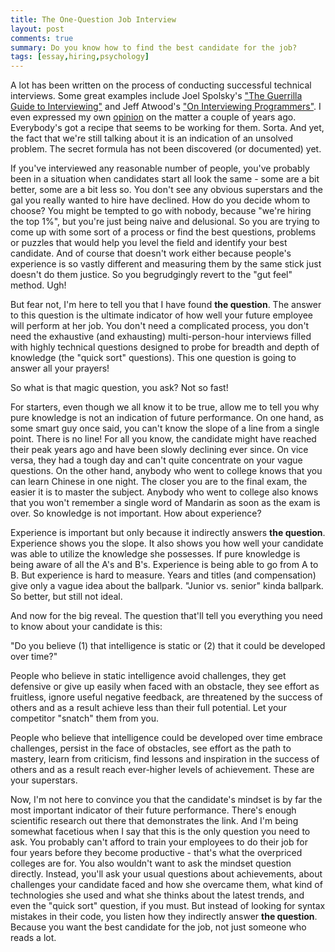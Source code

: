 ```yaml
---
title: The One-Question Job Interview
layout: post
comments: true
summary: Do you know how to find the best candidate for the job?
tags: [essay,hiring,psychology]
---
```


A lot has been written on the process of conducting successful technical interviews. Some great examples include Joel Spolsky's ["The Guerrilla Guide to Interviewing"][1] and Jeff Atwood's ["On Interviewing Programmers"][2]. I even expressed my own [opinion][3] on the matter a couple of years ago. Everybody's got a recipe that seems to be working for them. Sorta. And yet, the fact that we're still talking about  it is an indication of an unsolved problem. The secret formula has not been discovered (or documented) yet.

If you've interviewed any reasonable number of people, you've probably been in a situation when candidates start all look the same - some are a bit better, some are a bit less so. You don't see any obvious superstars and the gal you really wanted to hire have declined. How do you decide whom to choose? You might be tempted to go with nobody, because "we're hiring the top 1%", but you're just being naive and delusional. So you are trying to come up with some sort of a process or find the best questions, problems or puzzles that would help you level the field and identify your best candidate. And of course that doesn't work either because people's experience is so vastly different and measuring them by the same stick just doesn't do them justice. So you begrudgingly revert to the "gut feel" method. Ugh!

But fear not, I'm here to tell you that I have found **the question**. The answer to this question is the ultimate indicator of how well your future employee will perform at her job. You don't need a complicated process, you don't need the exhaustive (and exhausting) multi-person-hour interviews filled with highly technical questions designed to probe for breadth and depth of knowledge (the "quick sort" questions). This one question is going to answer all your prayers!

So what is that magic question, you ask? Not so fast!

For starters, even though we all know it to be true, allow me to tell you why pure knowledge is not an indication of future performance. On one hand, as some smart guy once said, you can't know the slope of a line from a single point. There is no line! For all you know, the candidate might have reached their peak years ago and have been slowly declining ever since. On vice versa, they had a tough day and can't quite concentrate on your vague questions. On the other hand, anybody who went to college knows that you can learn Chinese in one night. The closer you are to the final exam, the easier it is to master the subject. Anybody who went to college also knows that you won't remember a single word of Mandarin as soon as the exam is over. So knowledge is not important. How about experience?

Experience is important but only because it indirectly answers **the question**. Experience shows you the slope. It also shows you how well your candidate was able to utilize the knowledge she possesses. If pure knowledge is being aware of all the A's and B's. Experience is being able to go from A to B. But experience is hard to measure. Years and titles (and compensation) give only a vague idea about the ballpark. "Junior vs. senior" kinda ballpark. So better, but still not ideal.

And now for the big reveal. The question that'll tell you everything you need to know about your candidate is this:

"Do you believe (1) that intelligence is static or (2) that it could be developed over time?"

People who believe in static intelligence avoid challenges, they get defensive or give up easily when faced with an obstacle, they see effort as fruitless, ignore useful negative feedback, are threatened by the success of others and as a result achieve less than their full potential. Let your competitor "snatch" them from you.

People who believe that intelligence could be developed over time embrace challenges, persist in the face of obstacles, see effort as the path to mastery, learn from criticism, find lessons and inspiration in the success of others and as a result reach ever-higher levels of achievement. These are your superstars.

Now, I'm not here to convince you that the candidate's mindset is by far the most important indicator of their future performance. There's enough scientific research out there that demonstrates the link. And I'm being somewhat facetious when I say that this is the only question you need to ask. You probably can't afford to train your employees to do their job for four years before they become productive - that's what the overpriced colleges are for. You also wouldn't want to ask the mindset question directly. Instead, you'll ask your usual questions about achievements, about challenges your candidate faced and how she overcame them, what kind of technologies she used and what she thinks about the latest trends, and even the "quick sort" question, if you must. But instead of looking for syntax mistakes in their code, you listen how they indirectly answer **the question**. Because you want the best candidate for the job, not just someone who reads a lot.

[1]: http://www.joelonsoftware.com/articles/GuerrillaInterviewing3.html
[2]: http://blog.codinghorror.com/on-interviewing-programmers/
[3]: http://george.sudarkoff.com/interviewing-engineers

